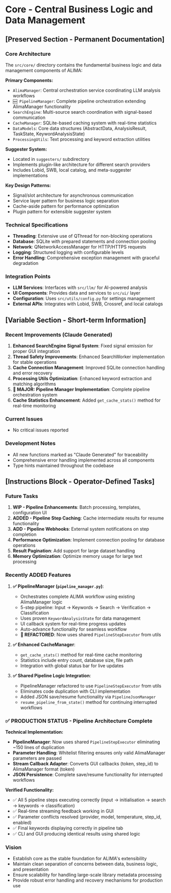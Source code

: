# Core - Central Business Logic and Data Management

## [Preserved Section - Permanent Documentation]

### Core Architecture
The `src/core/` directory contains the fundamental business logic and data management components of ALIMA:

**Primary Components:**
- `AlimaManager`: Central orchestration service coordinating LLM analysis workflows
- `🆕 PipelineManager`: Complete pipeline orchestration extending AlimaManager functionality
- `SearchEngine`: Multi-source search coordination with signal-based communication
- `CacheManager`: SQLite-based caching system with real-time statistics
- `DataModels`: Core data structures (AbstractData, AnalysisResult, TaskState, KeywordAnalysisState)
- `ProcessingUtils`: Text processing and keyword extraction utilities

**Suggester System:**
- Located in `suggesters/` subdirectory
- Implements plugin-like architecture for different search providers
- Includes Lobid, SWB, local catalog, and meta-suggester implementations

**Key Design Patterns:**
- Signal/slot architecture for asynchronous communication
- Service layer pattern for business logic separation
- Cache-aside pattern for performance optimization
- Plugin pattern for extensible suggester system

### Technical Specifications
- **Threading**: Extensive use of QThread for non-blocking operations
- **Database**: SQLite with prepared statements and connection pooling
- **Network**: QNetworkAccessManager for HTTP/HTTPS requests
- **Logging**: Structured logging with configurable levels
- **Error Handling**: Comprehensive exception management with graceful degradation

### Integration Points
- **LLM Services**: Interfaces with `src/llm/` for AI-powered analysis
- **UI Components**: Provides data and services to `src/ui/` layer
- **Configuration**: Uses `src/utils/config.py` for settings management
- **External APIs**: Integrates with Lobid, SWB, Crossref, and local catalogs

## [Variable Section - Short-term Information]

### Recent Improvements (Claude Generated)
1. **Enhanced SearchEngine Signal System**: Fixed signal emission for proper GUI integration
2. **Thread Safety Improvements**: Enhanced SearchWorker implementation for stable operations
3. **Cache Connection Management**: Improved SQLite connection handling and error recovery
4. **Processing Utils Optimization**: Enhanced keyword extraction and matching algorithms
5. **🚀 MAJOR: Pipeline Manager Implementation**: Complete pipeline orchestration system
6. **Cache Statistics Enhancement**: Added `get_cache_stats()` method for real-time monitoring

### Current Issues
- No critical issues reported

### Development Notes
- All new functions marked as "Claude Generated" for traceability
- Comprehensive error handling implemented across all components
- Type hints maintained throughout the codebase

## [Instructions Block - Operator-Defined Tasks]

### Future Tasks
1. **WIP - Pipeline Enhancements**: Batch processing, templates, configuration UI
2. **ADDED - Pipeline Step Caching**: Cache intermediate results for resume functionality  
3. **ADD - Pipeline Webhooks**: External system notifications on step completion
4. **Performance Optimization**: Implement connection pooling for database operations
5. **Result Pagination**: Add support for large dataset handling
6. **Memory Optimization**: Optimize memory usage for large text processing

### Recently ADDED Features
1. **✅ PipelineManager (`pipeline_manager.py`)**: 
   - Orchestrates complete ALIMA workflow using existing AlimaManager logic
   - 5-step pipeline: Input → Keywords → Search → Verification → Classification
   - Uses proven `KeywordAnalysisState` for data management
   - UI callback system for real-time progress updates
   - Auto-advance functionality for seamless workflow
   - **🔄 REFACTORED**: Now uses shared `PipelineStepExecutor` from utils

2. **✅ Enhanced CacheManager**:
   - `get_cache_stats()` method for real-time cache monitoring
   - Statistics include entry count, database size, file path
   - Integration with global status bar for live updates

3. **✅ Shared Pipeline Logic Integration**:
   - PipelineManager refactored to use `PipelineStepExecutor` from utils
   - Eliminates code duplication with CLI implementation
   - Added JSON save/resume functionality via `PipelineJsonManager`
   - `resume_pipeline_from_state()` method for continuing interrupted workflows

### ✅ PRODUCTION STATUS - Pipeline Architecture Complete

**Technical Implementation:**
- **PipelineManager**: Now uses shared `PipelineStepExecutor` eliminating ~150 lines of duplication
- **Parameter Handling**: Whitelist filtering ensures only valid AlimaManager parameters are passed
- **Stream Callback Adapter**: Converts GUI callbacks (token, step_id) to AlimaManager format (token)
- **JSON Persistence**: Complete save/resume functionality for interrupted workflows

**Verified Functionality:**
- ✅ All 5 pipeline steps executing correctly (input → initialisation → search → keywords → classification)
- ✅ Real-time streaming feedback working in GUI
- ✅ Parameter conflicts resolved (provider, model, temperature, step_id, enabled)
- ✅ Final keywords displaying correctly in pipeline tab
- ✅ CLI and GUI producing identical results using shared logic

### Vision
- Establish core as the stable foundation for ALIMA's extensibility
- Maintain clean separation of concerns between data, business logic, and presentation
- Ensure scalability for handling large-scale library metadata processing
- Provide robust error handling and recovery mechanisms for production use